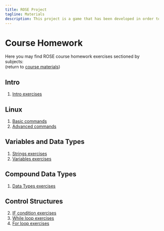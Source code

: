 ```yaml
---
title: ROSE Project
tagline: Materials
description: This project is a game that has been developed in order to help teach kids Python
---
```


# Course Homework

Here you may find ROSE course homework exercises sectioned by subjects:  
(return to [course materials](materials.md))

## Intro

1. [Intro exercises](course_materials/exercises/00_Intro/homework.md)

## Linux

1. [Basic commands](course_materials/exercises/01_Linux/homework_1.md)
2. [Advanced commands](course_materials/exercises/01_Linux/homework_2.md)

## Variables and Data Types

1. [Strings exercises](course_materials/exercises/03_Variables_and_datatypes/homework_Strings.md)
2. [Variables exercises](course_materials/exercises/03_Variables_and_datatypes/homework_Strings.md)

## Compound Data Types

1. [Data Types exercises](course_materials/exercises/04_Compound_data_types/homework.md)

## Control Structures

2. [IF condition exercises](course_materials/exercises/05_Control_structures/homework_if.md)
3. [While loop exercises](course_materials/exercises/05_Control_structures/homework_while.md)
4. [For loop exercises](course_materials/exercises/05_Control_structures/homework_for.md)